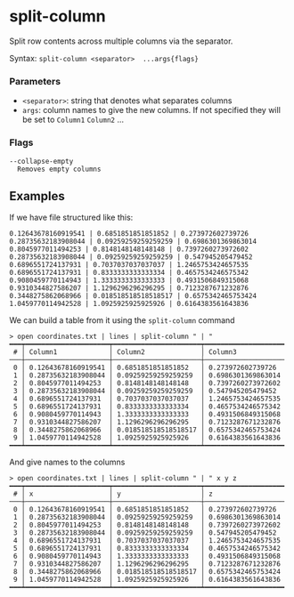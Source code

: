 # split-column

Split row contents across multiple columns via the separator.

Syntax: `split-column <separator>  ...args{flags}`

### Parameters

* `<separator>`: string that denotes what separates columns
* `args`: column names to give the new columns. If not specified they will be set to `Column1` `Column2` ...

### Flags

    --collapse-empty
      Removes empty columns

## Examples

If we have file structured like this:

```shell
0.12643678160919541 | 0.6851851851851852 | 0.273972602739726
0.28735632183908044 | 0.09259259259259259 | 0.6986301369863014
0.8045977011494253 | 0.8148148148148148 | 0.7397260273972602
0.28735632183908044 | 0.09259259259259259 | 0.547945205479452
0.6896551724137931 | 0.7037037037037037 | 1.2465753424657535
0.6896551724137931 | 0.8333333333333334 | 0.4657534246575342
0.9080459770114943 | 1.3333333333333333 | 0.4931506849315068
0.9310344827586207 | 1.1296296296296295 | 0.7123287671232876
0.3448275862068966 | 0.018518518518518517 | 0.6575342465753424
1.0459770114942528 | 1.0925925925925926 | 0.6164383561643836
```

We can build a table from it using the `split-column` command

```shell
> open coordinates.txt | lines | split-column " | "
━━━┯━━━━━━━━━━━━━━━━━━━━━┯━━━━━━━━━━━━━━━━━━━━━━┯━━━━━━━━━━━━━━━━━━━━
 # │ Column1             │ Column2              │ Column3 
───┼─────────────────────┼──────────────────────┼────────────────────
 0 │ 0.12643678160919541 │ 0.6851851851851852   │ 0.273972602739726 
 1 │ 0.28735632183908044 │ 0.09259259259259259  │ 0.6986301369863014 
 2 │ 0.8045977011494253  │ 0.8148148148148148   │ 0.7397260273972602 
 3 │ 0.28735632183908044 │ 0.09259259259259259  │ 0.547945205479452 
 4 │ 0.6896551724137931  │ 0.7037037037037037   │ 1.2465753424657535 
 5 │ 0.6896551724137931  │ 0.8333333333333334   │ 0.4657534246575342 
 6 │ 0.9080459770114943  │ 1.3333333333333333   │ 0.4931506849315068 
 7 │ 0.9310344827586207  │ 1.1296296296296295   │ 0.7123287671232876 
 8 │ 0.3448275862068966  │ 0.018518518518518517 │ 0.6575342465753424 
 9 │ 1.0459770114942528  │ 1.0925925925925926   │ 0.6164383561643836 
━━━┷━━━━━━━━━━━━━━━━━━━━━┷━━━━━━━━━━━━━━━━━━━━━━┷━━━━━━━━━━━━━━━━━━━━
```

And give names to the columns

```shell
> open coordinates.txt | lines | split-column " | " x y z
━━━┯━━━━━━━━━━━━━━━━━━━━━┯━━━━━━━━━━━━━━━━━━━━━━┯━━━━━━━━━━━━━━━━━━━━
 # │ x                   │ y                    │ z 
───┼─────────────────────┼──────────────────────┼────────────────────
 0 │ 0.12643678160919541 │ 0.6851851851851852   │ 0.273972602739726 
 1 │ 0.28735632183908044 │ 0.09259259259259259  │ 0.6986301369863014 
 2 │ 0.8045977011494253  │ 0.8148148148148148   │ 0.7397260273972602 
 3 │ 0.28735632183908044 │ 0.09259259259259259  │ 0.547945205479452 
 4 │ 0.6896551724137931  │ 0.7037037037037037   │ 1.2465753424657535 
 5 │ 0.6896551724137931  │ 0.8333333333333334   │ 0.4657534246575342 
 6 │ 0.9080459770114943  │ 1.3333333333333333   │ 0.4931506849315068 
 7 │ 0.9310344827586207  │ 1.1296296296296295   │ 0.7123287671232876 
 8 │ 0.3448275862068966  │ 0.018518518518518517 │ 0.6575342465753424 
 9 │ 1.0459770114942528  │ 1.0925925925925926   │ 0.6164383561643836 
━━━┷━━━━━━━━━━━━━━━━━━━━━┷━━━━━━━━━━━━━━━━━━━━━━┷━━━━━━━━━━━━━━━━━━━━
```